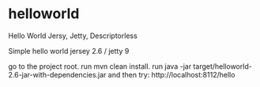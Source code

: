 helloworld
==========

Hello World Jersy, Jetty, Descriptorless

Simple hello world jersey 2.6  / jetty 9 

go to the project root.
run mvn clean install.
run java -jar target/helloworld-2.6-jar-with-dependencies.jar
and then try:
http://localhost:8112/hello
